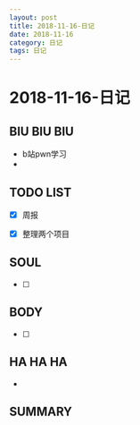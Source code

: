 ```yaml
---
layout: post
title: 2018-11-16-日记
date: 2018-11-16
category: 日记
tags: 日记
---
```

# 2018-11-16-日记
## BIU BIU BIU
- b站pwn学习
- 
 
## TODO LIST
- [x] 周报
- [x] 整理两个项目

 
## SOUL
- [ ] 
 
## BODY
- [ ] 
 
## HA HA HA
- 
 
## SUMMARY
 
 
